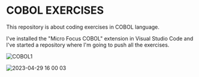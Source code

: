 # COBOL EXERCISES

This repository is about coding exercises in COBOL language. 

I've installed the "Micro Focus COBOL" extension in Visual Studio Code and I've started a repository where I'm going to push all the exercises.

![COBOL1](https://user-images.githubusercontent.com/116891081/235225453-bbb77f5c-8c24-4a29-94bf-6c2d7b9d0c3a.jpg)

![2023-04-29 16 00 03](https://user-images.githubusercontent.com/116891081/235306778-0375ee40-fdfe-4ab0-87f1-c44a18f66a37.jpg)
